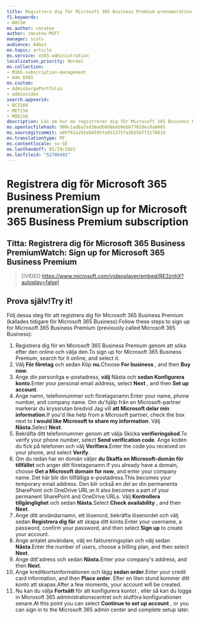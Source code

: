 ```yaml
---
title: Registrera dig för Microsoft 365 Business Premium prenumeration
f1.keywords:
- NOCSH
ms.author: cmcatee
author: cmcatee-MSFT
manager: scotv
audience: Admin
ms.topic: article
ms.service: o365-administration
localization_priority: Normal
ms.collection:
- M365-subscription-management
- Adm_O365
ms.custom:
- AdminSurgePortfolio
- adminvideo
search.appverid:
- BCS160
- MET150
- MOE150
description: Läs om hur du registrerar dig för Microsoft 365 Business Premium (kallades tidigare för Microsoft 365 Business).
ms.openlocfilehash: 998c1ad6a7ed30adb0d6beb9ebb7762dec8a8485
ms.sourcegitcommit: a05f61a291eb4595fa9313757a3815b7f217681d
ms.translationtype: MT
ms.contentlocale: sv-SE
ms.lasthandoff: 05/29/2021
ms.locfileid: "52706492"
---
```

# <a name="sign-up-for-microsoft-365-business-premium-subscription"></a><span data-ttu-id="a9102-103">Registrera dig för Microsoft 365 Business Premium prenumeration</span><span class="sxs-lookup"><span data-stu-id="a9102-103">Sign up for Microsoft 365 Business Premium subscription</span></span>

## <a name="watch-sign-up-for-microsoft-365-business-premium"></a><span data-ttu-id="a9102-104">Titta: Registrera dig för Microsoft 365 Business Premium</span><span class="sxs-lookup"><span data-stu-id="a9102-104">Watch: Sign up for Microsoft 365 Business Premium</span></span>

> [!VIDEO https://www.microsoft.com/videoplayer/embed/RE3znhX?autoplay=false]

## <a name="try-it"></a><span data-ttu-id="a9102-105">Prova själv!</span><span class="sxs-lookup"><span data-stu-id="a9102-105">Try it!</span></span>

<span data-ttu-id="a9102-106">Följ dessa steg för att registrera dig för Microsoft 365 Business Premium (kallades tidigare för Microsoft 365 Business):</span><span class="sxs-lookup"><span data-stu-id="a9102-106">Follow these steps to sign up for Microsoft 365 Business Premium (previously called Microsoft 365 Business):</span></span>

1. <span data-ttu-id="a9102-107">Registrera dig för en Microsoft 365 Business Premium genom att söka efter den online och välja den.</span><span class="sxs-lookup"><span data-stu-id="a9102-107">To sign up for Microsoft 365 Business Premium, search for it online, and select it.</span></span>
2. <span data-ttu-id="a9102-108">Välj **För företag** och sedan Köp **nu.**</span><span class="sxs-lookup"><span data-stu-id="a9102-108">Choose  **For business** , and then  **Buy now**.</span></span>
3. <span data-ttu-id="a9102-109">Ange din personliga e-postadress,  **välj** Nästa och  **sedan Konfigurera konto**.</span><span class="sxs-lookup"><span data-stu-id="a9102-109">Enter your personal email address, select  **Next** , and then  **Set up account**.</span></span>
4. <span data-ttu-id="a9102-110">Ange namn, telefonnummer och företagsnamn.</span><span class="sxs-lookup"><span data-stu-id="a9102-110">Enter your name, phone number, and company name.</span></span> <span data-ttu-id="a9102-111">Om du&#39;hjälp från en Microsoft-partner markerar du kryssrutan bredvid Jag vill **att Microsoft delar min information.**</span><span class="sxs-lookup"><span data-stu-id="a9102-111">If you&#39;d like help from a Microsoft partner, check the box next to  **I would like Microsoft to share my information**.</span></span> <span data-ttu-id="a9102-112">Välj **Nästa.**</span><span class="sxs-lookup"><span data-stu-id="a9102-112">Select  **Next**.</span></span>
5. <span data-ttu-id="a9102-113">Bekräfta ditt telefonnummer genom att välja Skicka  **verifieringskod**.</span><span class="sxs-lookup"><span data-stu-id="a9102-113">To verify your phone number, select  **Send verification code**.</span></span> <span data-ttu-id="a9102-114">Ange koden du fick på telefonen och välj  **Verifiera**.</span><span class="sxs-lookup"><span data-stu-id="a9102-114">Enter the code you received on your phone, and select  **Verify**.</span></span>
6. <span data-ttu-id="a9102-115">Om du redan har en domän väljer  **du Skaffa en Microsoft-domän för tillfället** och anger ditt företagsnamn.</span><span class="sxs-lookup"><span data-stu-id="a9102-115">If you already have a domain, choose  **Get a Microsoft domain for now**, and enter your company name.</span></span> <span data-ttu-id="a9102-116">Det här blir din tillfälliga e-postadress.</span><span class="sxs-lookup"><span data-stu-id="a9102-116">This becomes your temporary email address.</span></span> <span data-ttu-id="a9102-117">Den blir också en del av din permanenta SharePoint och OneDrive URL:er.</span><span class="sxs-lookup"><span data-stu-id="a9102-117">It also becomes a part of your permanent SharePoint and OneDrive URLs.</span></span> <span data-ttu-id="a9102-118">Välj **Kontrollera tillgänglighet** och sedan **Nästa.**</span><span class="sxs-lookup"><span data-stu-id="a9102-118">Select  **Check availability** , and then  **Next**.</span></span>
7. <span data-ttu-id="a9102-119">Ange ditt användarnamn, ett lösenord, bekräfta lösenordet och välj sedan  **Registrera dig för**  att skapa ditt konto.</span><span class="sxs-lookup"><span data-stu-id="a9102-119">Enter your username, a password, confirm your password, and then select  **Sign up**  to create your account.</span></span>
8. <span data-ttu-id="a9102-120">Ange antalet användare, välj en faktureringsplan och välj sedan  **Nästa**.</span><span class="sxs-lookup"><span data-stu-id="a9102-120">Enter the number of users, choose a billing plan, and then select  **Next**.</span></span>
9.  <span data-ttu-id="a9102-121">Ange ditt&#39;adress och sedan **Nästa.**</span><span class="sxs-lookup"><span data-stu-id="a9102-121">Enter your company&#39;s address, and then  **Next**.</span></span>
10. <span data-ttu-id="a9102-122">Ange kreditkortsinformationen och lägg  **sedan order**.</span><span class="sxs-lookup"><span data-stu-id="a9102-122">Enter your credit card information, and then  **Place order**.</span></span> <span data-ttu-id="a9102-123">Efter en liten stund kommer ditt konto att skapas.</span><span class="sxs-lookup"><span data-stu-id="a9102-123">After a few moments, your account will be created.</span></span>
11. <span data-ttu-id="a9102-124">Nu kan du välja **Fortsätt** för att konfigurera kontot , eller så kan du logga in Microsoft 365 administrationscentret och slutföra konfigurationen senare.</span><span class="sxs-lookup"><span data-stu-id="a9102-124">At this point you can select  **Continue to set up account** , or you can sign in to the Microsoft 365 admin center and complete setup later.</span></span>